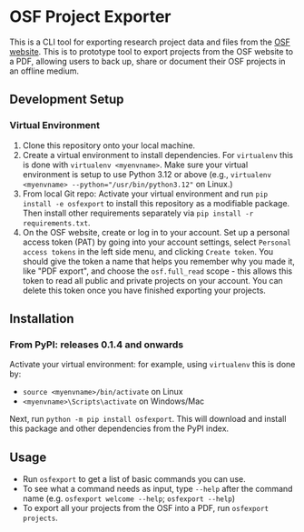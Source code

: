 # OSF Project Exporter

This is a CLI tool for exporting research project data and files from the [OSF website](https://osf.io/). This is to prototype tool to export projects from the OSF website to a PDF, allowing users to back up, share or document their OSF projects in an offline medium.

## Development Setup

### Virtual Environment

1. Clone this repository onto your local machine.
2. Create a virtual environment to install dependencies. For `virtualenv` this is done with ``virtualenv <myenvname>``. Make sure your virtual environment is setup to use Python 3.12 or above (e.g., ``virtualenv <myenvname> --python="/usr/bin/python3.12"`` on Linux.)
3. From local Git repo: Activate your virtual environment and run ``pip install -e osfexport`` to install this repository as a modifiable package. Then install other requirements separately via `pip install -r requirements.txt`.
4. On the OSF website, create or log in to your account.  Set up a personal access token (PAT) by going into your account settings, select `Personal access tokens` in the left side menu, and clicking `Create token`. You should give the token a name that helps you remember why you made it, like "PDF export", and choose the `osf.full_read` scope - this allows this token to read all public and private projects on your account. You can delete this token once you have finished exporting your projects.

## Installation

### From PyPI: releases 0.1.4 and onwards

Activate your virtual environment: for example, using `virtualenv` this is done by:

- `source <myenvname>/bin/activate` on Linux
- `<myenvname>\Scripts\activate` on Windows/Mac

Next, run `python -m pip install osfexport`. This will download and install this package and other dependencies from the PyPI index.

## Usage

- Run `osfexport` to get a list of basic commands you can use.
- To see what a command needs as input, type `--help` after the command name (e.g. `osfexport welcome --help`; `osfexport --help`)
- To export all your projects from the OSF into a PDF, run `osfexport projects`.

